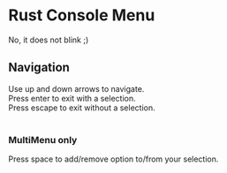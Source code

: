 # Rust Console Menu

No, it does not blink ;)

## Navigation
Use up and down arrows to navigate.<br>
Press enter to exit with a selection.<br>
Press escape to exit without a selection.<br><br>
### MultiMenu only
Press space to add/remove option to/from your selection.<br>